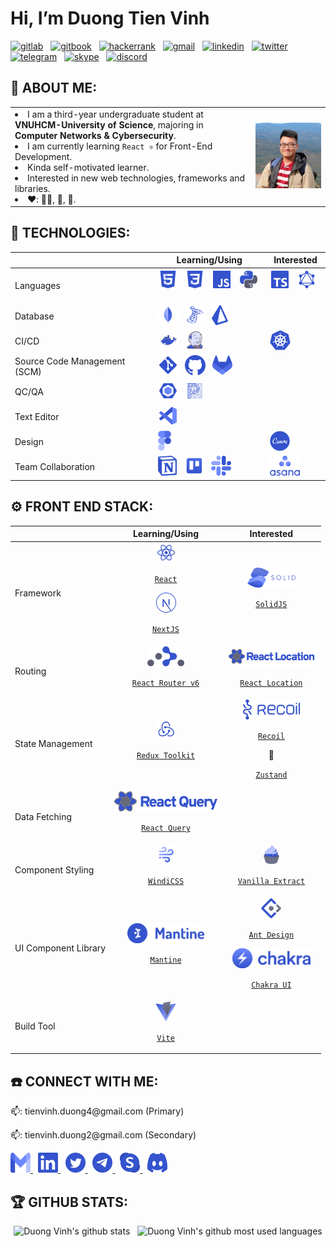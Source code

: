 # Hi, I’m Duong Tien Vinh

[![gitlab](https://img.shields.io/badge/GitLab-330F63?style=flat-square&logo=gitlab&logoColor=white)](https://gitlab.com/DuckyMomo20012)
&nbsp;
[![gitbook](https://img.shields.io/badge/GitBook-7B36ED?style=flat-square&logo=gitbook&logoColor=white)](https://duckymomo20012.gitbook.io/crypto-learning/)
&nbsp;
[![hackerrank](https://img.shields.io/badge/-Hackerrank-2EC866?style=flat-square&logo=HackerRank&logoColor=white)](https://www.hackerrank.com/tienvinh_duong4)
&nbsp;
[![gmail](https://img.shields.io/badge/Gmail-D14836?style=flat-square&logo=gmail&logoColor=white)](mailto:tienvinh.duong4@gmail.com)
&nbsp;
[![linkedin](https://img.shields.io/badge/LinkedIn-0077B5?style=flat-square&logo=linkedin&logoColor=white)](https://www.linkedin.com/in/duong-tien-vinh)
&nbsp;
[![twitter](https://img.shields.io/badge/Twitter-1DA1F2?style=flat-square&logo=twitter&logoColor=white)](https://twitter.com/duckymomo20012)
&nbsp;
[![telegram](https://img.shields.io/badge/Telegram-2CA5E0?style=flat-square&logo=telegram&logoColor=white)](https://t.me/duckymomo20012)
&nbsp;
[![skype](https://img.shields.io/badge/Skype-00AFF0?style=flat-square&logo=skype&logoColor=white)](https://join.skype.com/invite/xabx5AI61PJc)
&nbsp;
[![discord](https://img.shields.io/badge/Discord-5865F2?style=flat-square&logo=discord&logoColor=white)](https://discordapp.com/users/509778560224067605/)

## 🦄 ABOUT ME:

<table>
    <tr>
        <td>
            <li>
                I am a third-year undergraduate student at <b>VNUHCM-University of Science</b>, majoring in <b>Computer Networks & Cybersecurity</b>.
            </li>
            <li>
                I am currently learning <code>React ⚛️</code> for Front-End Development.
            </li>
            <li>
                Kinda self-motivated learner.
            </li>
            <li>
                Interested in new web technologies, frameworks and libraries.
            </li>
            <li>
                ❤️: 🧑‍💻, 🎵, 🏸.
            </li>
        </td>
        <td>
            <img src="https://raw.githubusercontent.com/DuckyMomo20012/DuckyMomo20012/main/assets/avatar.jpg" width="300px" alt="Duong Vinh avatar" title="Hi, nice to meet you! 🤖"/>
        </td>
    </tr>
</table>

## 🤖 TECHNOLOGIES:

<table>
    <thead>
        <tr>
            <th></th>
            <th>Learning/Using</th>
            <th>Interested</th>
        </tr>
    </thead>
    <tbody>
        <tr>
            <td>Languages</td>
            <td>
                <picture>
                    <source media="(prefers-color-scheme: dark)" srcset="https://raw.githubusercontent.com/DuckyMomo20012/DuckyMomo20012/main/assets/dark/file_type_html.svg">
                    <img src="https://raw.githubusercontent.com/DuckyMomo20012/DuckyMomo20012/main/assets/light/file_type_html.svg" height="32px" alt="html" title="HTML"/>
                </picture>
                &nbsp;
                <picture>
                    <source media="(prefers-color-scheme: dark)" srcset="https://raw.githubusercontent.com/DuckyMomo20012/DuckyMomo20012/main/assets/dark/file_type_css.svg">
                    <img src="https://raw.githubusercontent.com/DuckyMomo20012/DuckyMomo20012/main/assets/light/file_type_css.svg" height="32px" alt="css" title="CSS"/>
                </picture>
                &nbsp;
                <picture>
                    <source media="(prefers-color-scheme: dark)" srcset="https://raw.githubusercontent.com/DuckyMomo20012/DuckyMomo20012/main/assets/dark/file_type_js_official.svg">
                    <img src="https://raw.githubusercontent.com/DuckyMomo20012/DuckyMomo20012/main/assets/light/file_type_js_official.svg" height="32px" alt="javascript" title="Javascript"/>
                </picture>
                &nbsp;
                <picture>
                    <source media="(prefers-color-scheme: dark)" srcset="https://raw.githubusercontent.com/DuckyMomo20012/DuckyMomo20012/main/assets/dark/file_type_python.svg">
                    <img src="https://raw.githubusercontent.com/DuckyMomo20012/DuckyMomo20012/main/assets/light/file_type_python.svg" height="32px" alt="python" title="Python"/>
                </picture>
                &nbsp;
            </td>
            <td>
                <picture>
                    <source media="(prefers-color-scheme: dark)" srcset="https://raw.githubusercontent.com/DuckyMomo20012/DuckyMomo20012/main/assets/dark/file_type_typescript_official.svg">
                    <img src="https://raw.githubusercontent.com/DuckyMomo20012/DuckyMomo20012/main/assets/light/file_type_typescript_official.svg" height="32px" alt="typescript" title="Typescript"/>
                </picture>
                &nbsp;
                <picture>
                    <source media="(prefers-color-scheme: dark)" srcset="https://raw.githubusercontent.com/DuckyMomo20012/DuckyMomo20012/main/assets/dark/file_type_graphql.svg">
                    <img src="https://raw.githubusercontent.com/DuckyMomo20012/DuckyMomo20012/main/assets/light/file_type_graphql.svg" height="32px" alt="graphql" title="GraphQL"/>
                </picture>
                &nbsp;
            </td>
        </tr>
        <tr>
            <td>Database</td>
            <td>
                <picture>
                    <source media="(prefers-color-scheme: dark)" srcset="https://raw.githubusercontent.com/DuckyMomo20012/DuckyMomo20012/main/assets/dark/file_type_mongo.svg">
                    <img src="https://raw.githubusercontent.com/DuckyMomo20012/DuckyMomo20012/main/assets/light/file_type_mongo.svg" height="32px" alt="mongodb" title="MongoDB"/>
                </picture>
                &nbsp;
                <picture>
                    <source media="(prefers-color-scheme: dark)" srcset="https://raw.githubusercontent.com/DuckyMomo20012/DuckyMomo20012/main/assets/dark/sql_server_logo.svg">
                    <img src="https://raw.githubusercontent.com/DuckyMomo20012/DuckyMomo20012/main/assets/light/sql_server_logo.svg" height="32px" alt="sql_server" title="SQL Server"/>
                </picture>
                &nbsp;
                <picture>
                    <source media="(prefers-color-scheme: dark)" srcset="https://raw.githubusercontent.com/DuckyMomo20012/DuckyMomo20012/main/assets/dark/prisma_logo.svg">
                    <img src="https://raw.githubusercontent.com/DuckyMomo20012/DuckyMomo20012/main/assets/light/prisma_logo.svg" height="32px" alt="prisma" title="Prisma"/>
                </picture>
                &nbsp;
            </td>
            <td>
            </td>
        </tr>
        <tr>
            <td>CI/CD</td>
            <td>
                <picture>
                    <source media="(prefers-color-scheme: dark)" srcset="https://raw.githubusercontent.com/DuckyMomo20012/DuckyMomo20012/main/assets/dark/file_type_docker.svg">
                    <img src="https://raw.githubusercontent.com/DuckyMomo20012/DuckyMomo20012/main/assets/light/file_type_docker.svg" height="32px" alt="dockerfile" title="Docker"/>
                </picture>
                &nbsp;
                <picture>
                    <source media="(prefers-color-scheme: dark)" srcset="https://raw.githubusercontent.com/DuckyMomo20012/DuckyMomo20012/main/assets/dark/file_type_jenkins.svg">
                    <img src="https://raw.githubusercontent.com/DuckyMomo20012/DuckyMomo20012/main/assets/light/file_type_jenkins.svg" height="32px" alt="jenkinsfile" title="Jenkins"/>
                </picture>
                &nbsp;
            </td>
            <td>
                <picture>
                    <source media="(prefers-color-scheme: dark)" srcset="https://raw.githubusercontent.com/DuckyMomo20012/DuckyMomo20012/main/assets/dark/kubernetes_logo.svg">
                    <img src="https://raw.githubusercontent.com/DuckyMomo20012/DuckyMomo20012/main/assets/light/kubernetes_logo.svg" height="32px" alt="kubernetes" title="Kubernetes"/>
                </picture>
                &nbsp;
            </td>
        </tr>
        <tr>
            <td>Source Code Management (SCM)</td>
            <td>
                <picture>
                    <source media="(prefers-color-scheme: dark)" srcset="https://raw.githubusercontent.com/DuckyMomo20012/DuckyMomo20012/main/assets/dark/file_type_git.svg">
                    <img src="https://raw.githubusercontent.com/DuckyMomo20012/DuckyMomo20012/main/assets/light/file_type_git.svg" height="32px" alt="git" title="Git"/>
                </picture>
                &nbsp;
                <picture>
                    <source media="(prefers-color-scheme: dark)" srcset="https://raw.githubusercontent.com/DuckyMomo20012/DuckyMomo20012/main/assets/dark/github_logo.svg">
                    <img src="https://raw.githubusercontent.com/DuckyMomo20012/DuckyMomo20012/main/assets/light/github_logo.svg" height="32px" alt="github" title="Github"/>
                </picture>
                &nbsp;
                <picture>
                    <source media="(prefers-color-scheme: dark)" srcset="https://raw.githubusercontent.com/DuckyMomo20012/DuckyMomo20012/main/assets/dark/gitlab_logo.svg">
                    <img src="https://raw.githubusercontent.com/DuckyMomo20012/DuckyMomo20012/main/assets/light/gitlab_logo.svg" height="32px" alt="gitlab" title="Gitlab"/>
                </picture>
                &nbsp;
            </td>
            <td>
            </td>
        </tr>
        <tr>
            <td>QC/QA</td>
            <td>
                <picture>
                    <source media="(prefers-color-scheme: dark)" srcset="https://raw.githubusercontent.com/DuckyMomo20012/DuckyMomo20012/main/assets/dark/file_type_eslint.svg">
                    <img src="https://raw.githubusercontent.com/DuckyMomo20012/DuckyMomo20012/main/assets/light/file_type_eslint.svg" height="32px" alt="eslint" title="ESLint"/>
                </picture>
                &nbsp;
                <picture>
                    <source media="(prefers-color-scheme: dark)" srcset="https://raw.githubusercontent.com/DuckyMomo20012/DuckyMomo20012/main/assets/dark/file_type_prettier.svg">
                    <img src="https://raw.githubusercontent.com/DuckyMomo20012/DuckyMomo20012/main/assets/light/file_type_prettier.svg" height="32px" alt="prettier" title="Prettier"/>
                </picture>
                &nbsp;
            </td>
            <td>
            </td>
        </tr>
        <tr>
            <td>Text Editor</td>
            <td>
                <picture>
                    <source media="(prefers-color-scheme: dark)" srcset="https://raw.githubusercontent.com/DuckyMomo20012/DuckyMomo20012/main/assets/dark/file_type_vscode.svg">
                    <img src="https://raw.githubusercontent.com/DuckyMomo20012/DuckyMomo20012/main/assets/light/file_type_vscode.svg" height="32px" alt="vscode" title="VSCode"/>
                </picture>
                &nbsp;
            </td>
            <td>
            </td>
        </tr>
        <tr>
            <td>Design</td>
            <td>
                <picture>
                    <source media="(prefers-color-scheme: dark)" srcset="https://raw.githubusercontent.com/DuckyMomo20012/DuckyMomo20012/main/assets/dark/figma_logo.svg">
                    <img src="https://raw.githubusercontent.com/DuckyMomo20012/DuckyMomo20012/main/assets/light/figma_logo.svg" height="32px" alt="figma" title="Figma"/>
                </picture>
                &nbsp;
            </td>
            <td>
                <picture>
                    <source media="(prefers-color-scheme: dark)" srcset="https://raw.githubusercontent.com/DuckyMomo20012/DuckyMomo20012/main/assets/dark/canva_logo.svg">
                    <img src="https://raw.githubusercontent.com/DuckyMomo20012/DuckyMomo20012/main/assets/light/canva_logo.svg" height="32px" alt="canva" title="Canva"/>
                </picture>
                &nbsp;
            </td>
        </tr>
        <tr>
            <td>Team Collaboration</td>
            <td>
                <picture>
                    <source media="(prefers-color-scheme: dark)" srcset="https://raw.githubusercontent.com/DuckyMomo20012/DuckyMomo20012/main/assets/dark/notion_logo.svg">
                    <img src="https://raw.githubusercontent.com/DuckyMomo20012/DuckyMomo20012/main/assets/light/notion_logo.svg" height="32px" alt="notion" title="Notion"/>
                </picture>
                &nbsp;
                <picture>
                    <source media="(prefers-color-scheme: dark)" srcset="https://raw.githubusercontent.com/DuckyMomo20012/DuckyMomo20012/main/assets/dark/trello_logo.svg">
                    <img src="https://raw.githubusercontent.com/DuckyMomo20012/DuckyMomo20012/main/assets/light/trello_logo.svg" height="32px" alt="trello" title="Trello"/>
                </picture>
                &nbsp;
                <picture>
                    <source media="(prefers-color-scheme: dark)" srcset="https://raw.githubusercontent.com/DuckyMomo20012/DuckyMomo20012/main/assets/dark/slack_logo.svg">
                    <img src="https://raw.githubusercontent.com/DuckyMomo20012/DuckyMomo20012/main/assets/light/slack_logo.svg" height="32px" alt="slack" title="Slack"/>
                </picture>
                &nbsp;
            </td>
            <td>
                <picture>
                    <source media="(prefers-color-scheme: dark)" srcset="https://raw.githubusercontent.com/DuckyMomo20012/DuckyMomo20012/main/assets/dark/asana_logo.svg">
                    <img src="https://raw.githubusercontent.com/DuckyMomo20012/DuckyMomo20012/main/assets/light/asana_logo.svg" height="32px" alt="asana" title="Asana"/>
                </picture>
                &nbsp;
            </td>
        </tr>
    </tbody>
</table>

## ⚙️ FRONT END STACK:

<table>
    <thead>
        <tr>
            <th></th>
            <th>Learning/Using</th>
            <th>Interested</th>
        </tr>
    </thead>
    <tbody>
        <tr>
            <td>Framework</td>
            <td align="center">
                <picture>
                    <source media="(prefers-color-scheme: dark)" srcset="https://raw.githubusercontent.com/DuckyMomo20012/DuckyMomo20012/main/assets/dark/file_type_reactjs.svg">
                    <img src="https://raw.githubusercontent.com/DuckyMomo20012/DuckyMomo20012/main/assets/light/file_type_reactjs.svg" height="32px" alt="reactjs" title="React JS"/>
                </picture>
                <p align="center"><code><a href="https://reactjs.org/">React</a></code></p>
                <picture>
                    <source media="(prefers-color-scheme: dark)" srcset="https://raw.githubusercontent.com/DuckyMomo20012/DuckyMomo20012/main/assets/dark/nextjs_logo.svg">
                    <img src="https://raw.githubusercontent.com/DuckyMomo20012/DuckyMomo20012/main/assets/light/nextjs_logo.svg" height="32px" alt="nextjs" title="Next JS"/>
                </picture>
                <p align="center"><code><a href="https://nextjs.org/">NextJS</a></code></p>
            </td>
            <td align="center">
                <picture>
                    <source media="(prefers-color-scheme: dark)" srcset="https://raw.githubusercontent.com/DuckyMomo20012/DuckyMomo20012/main/assets/dark/solidjs_logo.svg">
                    <img src="https://raw.githubusercontent.com/DuckyMomo20012/DuckyMomo20012/main/assets/light/solidjs_logo.svg" height="32px" alt="solidjs" title="Solid JS"/>
                </picture>
                <p align="center"><code><a href="https://www.solidjs.com/">SolidJS</a></code></p>
            </td>
        </tr>
        <tr>
            <td>Routing</td>
            <td align="center">
                <picture>
                    <source media="(prefers-color-scheme: dark)" srcset="https://raw.githubusercontent.com/DuckyMomo20012/DuckyMomo20012/main/assets/dark/react_router_logo.svg">
                    <img src="https://raw.githubusercontent.com/DuckyMomo20012/DuckyMomo20012/main/assets/light/react_router_logo.svg" height="32px" alt="react_router" title="React Router v6"/>
                </picture>
                <p align="center"><code><a href="https://reactrouter.com/docs/en/v6">React Router v6</a></code></p>
            </td>
            <td align="center">
                <picture>
                    <source media="(prefers-color-scheme: dark)" srcset="https://raw.githubusercontent.com/DuckyMomo20012/DuckyMomo20012/main/assets/dark/react_location_logo.svg">
                    <img src="https://raw.githubusercontent.com/DuckyMomo20012/DuckyMomo20012/main/assets/light/react_location_logo.svg" height="32px" alt="react_location" title="React Location"/>
                </picture>
                <p align="center"><code><a href="https://react-location.tanstack.com/">React Location</a></code></p>
            </td>
        </tr>
        <tr>
            <td>State Management</td>
            <td align="center">
                <picture>
                    <source media="(prefers-color-scheme: dark)" srcset="https://raw.githubusercontent.com/DuckyMomo20012/DuckyMomo20012/main/assets/dark/redux_logo.svg">
                    <img src="https://raw.githubusercontent.com/DuckyMomo20012/DuckyMomo20012/main/assets/light/redux_logo.svg" height="32px" alt="redux" title="Redux Toolkit"/>
                </picture>
                <p align="center"><code><a href="https://redux-toolkit.js.org/">Redux Toolkit</a></code></p>
            </td>
            <td align="center">
                <picture>
                    <source media="(prefers-color-scheme: dark)" srcset="https://raw.githubusercontent.com/DuckyMomo20012/DuckyMomo20012/main/assets/dark/recoil_logo.svg">
                    <img src="https://raw.githubusercontent.com/DuckyMomo20012/DuckyMomo20012/main/assets/light/recoil_logo.svg" height="32px" alt="recoil" title="Recoil"/>
                </picture>
                <p align="center"><code><a href="https://recoiljs.org/">Recoil</a></code></p>
                <p>🐻</p>
                <p align="center"><code><a href="https://github.com/pmndrs/zustand">Zustand</a></code></p>
            </td>
        </tr>
        <tr>
            <td>Data Fetching</td>
            <td align="center">
                <picture>
                    <source media="(prefers-color-scheme: dark)" srcset="https://raw.githubusercontent.com/DuckyMomo20012/DuckyMomo20012/main/assets/dark/react_query_logo.svg">
                    <img src="https://raw.githubusercontent.com/DuckyMomo20012/DuckyMomo20012/main/assets/light/react_query_logo.svg" height="32px" alt="react_query" title="React Query"/>
                </picture>
                <p align="center"><code><a href="https://react-query.tanstack.com/">React Query</a></code></p>
            </td>
            <td align="center">
            </td>
        </tr>
        <tr>
            <td>Component Styling</td>
            <td align="center">
                <picture>
                    <source media="(prefers-color-scheme: dark)" srcset="https://raw.githubusercontent.com/DuckyMomo20012/DuckyMomo20012/main/assets/dark/windi_css_logo.svg">
                    <img src="https://raw.githubusercontent.com/DuckyMomo20012/DuckyMomo20012/main/assets/light/windi_css_logo.svg" height="32px" alt="windicss" title="WindiCSS"/>
                </picture>
                <p align="center"><code><a href="https://windicss.org/">WindiCSS</a></code></p>
            </td>
            <td align="center">
                <picture>
                    <source media="(prefers-color-scheme: dark)" srcset="https://raw.githubusercontent.com/DuckyMomo20012/DuckyMomo20012/main/assets/dark/vanilla_extract_logo.svg">
                    <img src="https://raw.githubusercontent.com/DuckyMomo20012/DuckyMomo20012/main/assets/light/vanilla_extract_logo.svg" height="32px" alt="vanilla_extract" title="Vanilla Extract"/>
                </picture>
                <p align="center"><code><a href="https://vanilla-extract.style/">Vanilla Extract</a></code></p>
            </td>
        </tr>
        <tr>
            <td>UI Component Library</td>
            <td align="center">
                <picture>
                    <source media="(prefers-color-scheme: dark)" srcset="https://raw.githubusercontent.com/DuckyMomo20012/DuckyMomo20012/main/assets/dark/mantine_logo.svg">
                    <img src="https://raw.githubusercontent.com/DuckyMomo20012/DuckyMomo20012/main/assets/light/mantine_logo.svg" height="32px" alt="mantine" title="Mantine"/>
                </picture>
                <p align="center"><code><a href="https://mantine.dev/">Mantine</a></code></p>
            </td>
            <td align="center">
                <picture>
                    <source media="(prefers-color-scheme: dark)" srcset="https://raw.githubusercontent.com/DuckyMomo20012/DuckyMomo20012/main/assets/dark/ant_design_logo.svg">
                    <img src="https://raw.githubusercontent.com/DuckyMomo20012/DuckyMomo20012/main/assets/light/ant_design_logo.svg" height="32px" alt="ant_design" title="Ant Design"/>
                </picture>
                <p align="center"><code><a href="https://ant.design/">Ant Design</a></code></p>
                <picture>
                    <source media="(prefers-color-scheme: dark)" srcset="https://raw.githubusercontent.com/DuckyMomo20012/DuckyMomo20012/main/assets/dark/chakra_logo.svg">
                    <img src="https://raw.githubusercontent.com/DuckyMomo20012/DuckyMomo20012/main/assets/light/chakra_logo.svg" height="32px" alt="chakra" title="Chakra UI"/>
                </picture>
                <p align="center"><code><a href="https://chakra-ui.com/">Chakra UI</a></code></p>
            </td>
        </tr>
        <tr>
            <td>Build Tool</td>
            <td align="center">
                <picture>
                    <source media="(prefers-color-scheme: dark)" srcset="https://raw.githubusercontent.com/DuckyMomo20012/DuckyMomo20012/main/assets/dark/vite_logo.svg">
                    <img src="https://raw.githubusercontent.com/DuckyMomo20012/DuckyMomo20012/main/assets/light/vite_logo.svg" height="32px" alt="vite" title="Vite"/>
                </picture>
                <p align="center"><code><a href="https://vitejs.dev/">Vite</a></code></p>
            </td>
            <td align="center">
            </td>
        </tr>
    </tbody>
</table>

## ☎️ CONNECT WITH ME:

<p>📫: tienvinh.duong4@gmail.com (Primary)</p>
<p>📫: tienvinh.duong2@gmail.com (Secondary)</p>
<a href="mailto:tienvinh.duong4@gmail.com">
    <picture>
        <source media="(prefers-color-scheme: dark)" srcset="https://raw.githubusercontent.com/DuckyMomo20012/DuckyMomo20012/main/assets/dark/gmail_logo.svg">
        <img src="https://raw.githubusercontent.com/DuckyMomo20012/DuckyMomo20012/main/assets/light/gmail_logo.svg" height="32px" width="32px" alt="gmail" title="Mail me"/>
</a>
</picture>
&nbsp;
<a href="https://www.linkedin.com/in/duong-tien-vinh">
    <picture>
        <source media="(prefers-color-scheme: dark)" srcset="https://raw.githubusercontent.com/DuckyMomo20012/DuckyMomo20012/main/assets/dark/linkedin_logo.svg">
        <img src="https://raw.githubusercontent.com/DuckyMomo20012/DuckyMomo20012/main/assets/light/linkedin_logo.svg" height="32px" width="32px" alt="linkedin" title="My LinkedIn profile"/>
</a>
</picture>
&nbsp;
<a href="https://twitter.com/duckymomo20012">
    <picture>
        <source media="(prefers-color-scheme: dark)" srcset="https://raw.githubusercontent.com/DuckyMomo20012/DuckyMomo20012/main/assets/dark/twitter_logo.svg">
        <img src="https://raw.githubusercontent.com/DuckyMomo20012/DuckyMomo20012/main/assets/light/twitter_logo.svg" height="32px" width="32px" alt="twitter" title="My Twitter account"/>
</a>
</picture>
&nbsp;
<a href="https://t.me/duckymomo20012">
    <picture>
        <source media="(prefers-color-scheme: dark)" srcset="https://raw.githubusercontent.com/DuckyMomo20012/DuckyMomo20012/main/assets/dark/telegram_logo.svg">
        <img src="https://raw.githubusercontent.com/DuckyMomo20012/DuckyMomo20012/main/assets/light/telegram_logo.svg" height="32px" width="32px" alt="telegram" title="My Telegram account"/>
</a>
</picture>
&nbsp;
<a href="https://join.skype.com/invite/xabx5AI61PJc">
    <picture>
        <source media="(prefers-color-scheme: dark)" srcset="https://raw.githubusercontent.com/DuckyMomo20012/DuckyMomo20012/main/assets/dark/skype_logo.svg">
        <img src="https://raw.githubusercontent.com/DuckyMomo20012/DuckyMomo20012/main/assets/light/skype_logo.svg" height="32px" width="32px" alt="skype" title="My Skype account"/>
</a>
</picture>
&nbsp;
<a href="https://discordapp.com/users/509778560224067605/">
    <picture>
        <source media="(prefers-color-scheme: dark)" srcset="https://raw.githubusercontent.com/DuckyMomo20012/DuckyMomo20012/main/assets/dark/discord_logo.svg">
        <img src="https://raw.githubusercontent.com/DuckyMomo20012/DuckyMomo20012/main/assets/light/discord_logo.svg" height="32px" width="32px" alt="discord" title="My Dicord account"/>
</a>
</picture>

## 🏆 GITHUB STATS:

<!-- Light Mode:
    - title_color= #B3D258
    - text_color= #E5E3DB
    - icon_color= #A1D0C6
    - bg_color= #46483C

    Top Languages config:
    - layout=compact
    - langs_count=10 -->

<!-- Dark Mode:
    - title_color= #B7C4FF
    - text_color= #E4E1E6
    - icon_color= #E5BAD9
    - bg_color= #45464F

    Top Languages config:
    - layout=compact
    - langs_count=10 -->

<p align="center">
    <picture>
        <source media="(prefers-color-scheme: dark)" srcset="https://github-readme-stats.vercel.app/api?username=DuckyMomo20012&show_icons=true&title_color=B3D258&text_color=E5E3DB&icon_color=A1D0C6&bg_color=46483C" alt="Duong Vinh's github stats" title="My statistics">
        <img align="top" width="50%" src="https://github-readme-stats.vercel.app/api?username=DuckyMomo20012&show_icons=true&title_color=B7C4FF&text_color=E4E1E6&icon_color=E5BAD9&bg_color=45464F" alt="Duong Vinh's github stats" title="My statistics"/>
    </picture>
    &nbsp;
    <picture>
        <source media="(prefers-color-scheme: dark)" srcset="https://github-readme-stats.vercel.app/api/top-langs/?username=DuckyMomo20012&layout=compact&langs_count=10&&title_color=B3D258&text_color=E5E3DB&icon_color=A1D0C6&bg_color=46483C" alt="Duong Vinh's github most used languages" title="My most used languages">
        <img align="top" width="40%" src="https://github-readme-stats.vercel.app/api/top-langs/?username=DuckyMomo20012&layout=compact&langs_count=10&&title_color=B7C4FF&text_color=E4E1E6&icon_color=E5BAD9&bg_color=45464F" alt="Duong Vinh's github most used languages" title="My most used languages"/>
    </picture>
</p>
